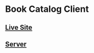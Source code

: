 # Book Catalog Client

## [Live Site](https://book-catalog-524b1.web.app/)

## [Server](https://book-catalog-server-mhasanjoy.vercel.app/)
